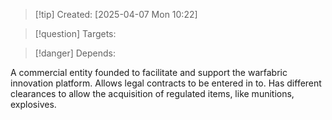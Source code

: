 
>[!tip] Created: [2025-04-07 Mon 10:22]

>[!question] Targets: 

>[!danger] Depends: 

A commercial entity founded to facilitate and support the warfabric innovation platform.
Allows legal contracts to be entered in to.  Has different clearances to allow the acquisition of regulated items, like munitions, explosives.